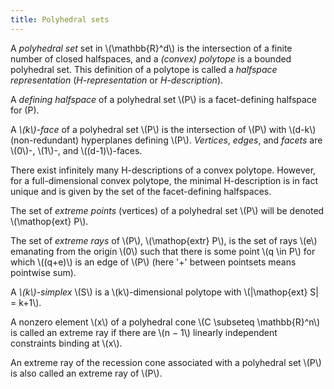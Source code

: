 ```yaml
---
title: Polyhedral sets
---
```


A *polyhedral set* set in \\(\\mathbb{R}^d\\) is the intersection of a finite
number of closed halfspaces, and a *(convex) polytope* is a bounded polyhedral
set. This definition of a polytope is called a *halfspace representation*
(*H-representation* or *H-description*).

A *defining halfspace* of a polyhedral set \\(P\\) is a facet-defining
halfspace for \(P\).

A *\\(k\\)-face* of a polyhedral set \\(P\\) is the intersection of \\(P\\)
with \\(d-k\\) (non-redundant) hyperplanes defining \\(P\\). *Vertices*, *edges*,
and *facets* are \\(0\\)-, \\(1\\)-, and \\((d-1)\\)-faces.

There exist infinitely many
H-descriptions of a convex polytope. However, for a full-dimensional convex
polytope, the minimal H-description is in fact unique and is given by the set
of the facet-defining halfspaces.

The set of *extreme points* (vertices) of a polyhedral set \\(P\\) will be
denoted \\(\\mathop{ext} P\\).

The set of *extreme rays* of \\(P\\), \\(\\mathop{extr} P\\), is the set of
rays \\(e\\) emanating from the origin \\(0\\) such that there is some point
\\(q \in P\\) for which \\((q+e)\\) is an edge of \\(P\\) (here '+' between
pointsets means pointwise sum).

A *\\(k\\)-simplex* \\(S\\) is a \\(k\\)-dimensional polytope with
\\(|\\mathop{ext} S| = k+1\\).

A nonzero element \\(x\\) of a polyhedral cone \\(C \\subseteq \\mathbb{R}^n\\)
is called an extreme ray if there are \\(n − 1\\) linearly independent
constraints binding at \\(x\\).

An extreme ray of the recession cone associated with a polyhedral set \\(P\\) is
also called an extreme ray of \\(P\\).
